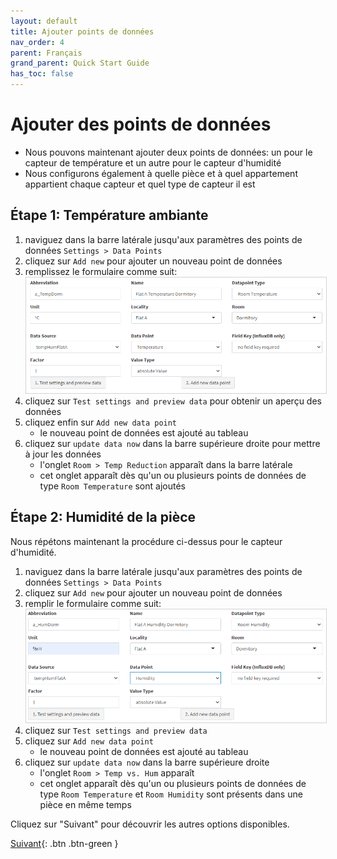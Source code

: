 ```yaml
---
layout: default
title: Ajouter points de données
nav_order: 4
parent: Français
grand_parent: Quick Start Guide
has_toc: false
---
```


# Ajouter des points de données
- Nous pouvons maintenant ajouter deux points de données: un pour le capteur de température et un autre pour le capteur d'humidité
- Nous configurons également à quelle pièce et à quel appartement appartient chaque capteur et quel type de capteur il est

## Étape 1: Température ambiante
1. naviguez dans la barre latérale jusqu'aux paramètres des points de données `Settings > Data Points`
1. cliquez sur `Add new` pour ajouter un nouveau point de données
1. remplissez le formulaire comme suit:<br>
   <img src="https://raw.githubusercontent.com/hslu-ige-laes/lcm/master/docs/assets/images/settingsDataPoints_01.PNG" style="border:1px solid lightgrey"/>
1. cliquez sur `Test settings and preview data` pour obtenir un aperçu des données
1. cliquez enfin sur `Add new data point`
   - le nouveau point de données est ajouté au tableau
1. cliquez sur `update data now` dans la barre supérieure droite pour mettre à jour les données
   - l'onglet `Room > Temp Reduction` apparaît dans la barre latérale
   - cet onglet apparaît dès qu'un ou plusieurs points de données de type `Room Temperature` sont ajoutés

## Étape 2: Humidité de la pièce
Nous répétons maintenant la procédure ci-dessus pour le capteur d'humidité.

1. naviguez dans la barre latérale jusqu'aux paramètres des points de données `Settings > Data Points`
1. cliquez sur `Add new` pour ajouter un nouveau point de données
1. remplir le formulaire comme suit:<br>
   <img src="https://raw.githubusercontent.com/hslu-ige-laes/lcm/master/docs/assets/images/settingsDataPoints_02.PNG" style="border:1px solid lightgrey"/>
1. cliquez sur `Test settings and preview data`
1. cliquez sur `Add new data point`
   - le nouveau point de données est ajouté au tableau
1. cliquez sur `update data now` dans la barre supérieure droite
   - l'onglet `Room > Temp vs. Hum` apparaît
   - cet onglet apparaît dès qu'un ou plusieurs points de données de type `Room Temperature` et `Room Humidity` sont présents dans une pièce en même temps

Cliquez sur "Suivant" pour découvrir les autres options disponibles.

[Suivant](https://hslu-ige-laes.github.io/lcm/docs/quickStartGuide/fr/whatsNext/){: .btn .btn-green }

